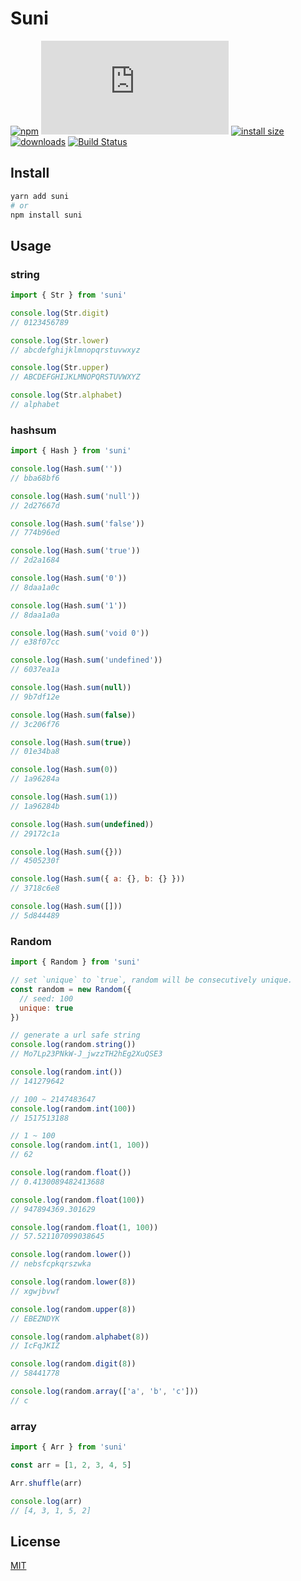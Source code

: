# Suni

[![npm](https://badgen.net/npm/v/suni)](https://www.npmjs.com/package/suni)
[![gzip size](https://img.badgesize.io/https://cdn.jsdelivr.net/npm/suni/dist/suni.min.js?compression=gzip)](https://cdn.jsdelivr.net/npm/suni/dist/suni.min.js)
[![install size](https://badgen.net/packagephobia/install/suni)](https://packagephobia.now.sh/result?p=suni)
[![downloads](https://badgen.net/npm/dt/suni)](https://www.npmjs.com/package/suni)
[![Build Status](https://travis-ci.org/yahtnif/suni.svg?branch=master)](https://trbanneravis-ci.org/yahtnif/suni)

## Install

```sh
yarn add suni
# or
npm install suni
```

## Usage

### string

```js
import { Str } from 'suni'

console.log(Str.digit)
// 0123456789

console.log(Str.lower)
// abcdefghijklmnopqrstuvwxyz

console.log(Str.upper)
// ABCDEFGHIJKLMNOPQRSTUVWXYZ

console.log(Str.alphabet)
// alphabet
```

### hashsum

```js
import { Hash } from 'suni'

console.log(Hash.sum(''))
// bba68bf6

console.log(Hash.sum('null'))
// 2d27667d

console.log(Hash.sum('false'))
// 774b96ed

console.log(Hash.sum('true'))
// 2d2a1684

console.log(Hash.sum('0'))
// 8daa1a0c

console.log(Hash.sum('1'))
// 8daa1a0a

console.log(Hash.sum('void 0'))
// e38f07cc

console.log(Hash.sum('undefined'))
// 6037ea1a

console.log(Hash.sum(null))
// 9b7df12e

console.log(Hash.sum(false))
// 3c206f76

console.log(Hash.sum(true))
// 01e34ba8

console.log(Hash.sum(0))
// 1a96284a

console.log(Hash.sum(1))
// 1a96284b

console.log(Hash.sum(undefined))
// 29172c1a

console.log(Hash.sum({}))
// 4505230f

console.log(Hash.sum({ a: {}, b: {} }))
// 3718c6e8

console.log(Hash.sum([]))
// 5d844489
```

### Random

```js
import { Random } from 'suni'

// set `unique` to `true`, random will be consecutively unique.
const random = new Random({
  // seed: 100
  unique: true
})

// generate a url safe string
console.log(random.string())
// Mo7Lp23PNkW-J_jwzzTH2hEg2XuQSE3

console.log(random.int())
// 141279642

// 100 ~ 2147483647
console.log(random.int(100))
// 1517513188

// 1 ~ 100
console.log(random.int(1, 100))
// 62

console.log(random.float())
// 0.4130089482413688

console.log(random.float(100))
// 947894369.301629

console.log(random.float(1, 100))
// 57.521107099038645

console.log(random.lower())
// nebsfcpkqrszwka

console.log(random.lower(8))
// xgwjbvwf

console.log(random.upper(8))
// EBEZNDYK

console.log(random.alphabet(8))
// IcFqJKIZ

console.log(random.digit(8))
// 58441778

console.log(random.array(['a', 'b', 'c']))
// c
```

### array

```js
import { Arr } from 'suni'

const arr = [1, 2, 3, 4, 5]

Arr.shuffle(arr)

console.log(arr)
// [4, 3, 1, 5, 2]
```

## License

[MIT](./LICENSE)
